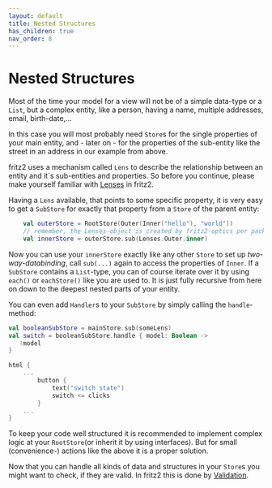 ```yaml
---
layout: default
title: Nested Structures
has_children: true
nav_order: 8
---
```

# Nested Structures

Most of the time your model for a view will not be of a simple data-type or a `List`, but a complex entity, like a person, having a name, multiple addresses, email, birth-date,...

In this case you will most probably need `Store`s for the single properties of your main entity, and - later on - for the properties of the sub-entity like the street in an address in our example from above.

fritz2 uses a mechanism called `Lens` to describe the relationship between an entity and it`s sub-entities and properties. So before you continue, please make yourself familiar with [Lenses](Lenses.html) in fritz2.

Having a `Lens` available, that points to some specific property, it is very easy to get a `SubStore` for exactly that property from a `Store` of the parent entity:

```kotlin
    val outerStore = RootStore(Outer(Inner("hello"), "world"))
    // remember, the Lenses-object is created by fritz2-optics per package
    val innerStore = outerStore.sub(Lenses.Outer.inner)
```

Now you can use your `innerStore` exactly like any other `Store` to set up _two-way-databinding_, call `sub(...)` again to access the properties of `Inner`. If a `SubStore` contains a `List`-type, you can of course iterate over it by using `each()` or `eachStore()` like you are used to. It is just fully recursive from here on down to the deepest nested parts of your entity.

You can even add `Handler`s to your `SubStore` by simply calling the `handle`-method:

```kotlin
val booleanSubStore = mainStore.sub(someLens)
val switch = booleanSubStore.handle { model: Boolean ->
   !model
}

html {
    ...
        button {
            text("switch state")
            switch <= clicks
        }
    ...
}

````

To keep your code well structured it is recommended to implement complex logic at your `RootStore`(or inherit it by using interfaces). But for small (convenience-) actions like the above it is a proper solution.

Now that you can handle all kinds of data and structures in your `Store`s you might want to check, if they are valid. In fritz2 this is done by [Validation](Validation.html).
